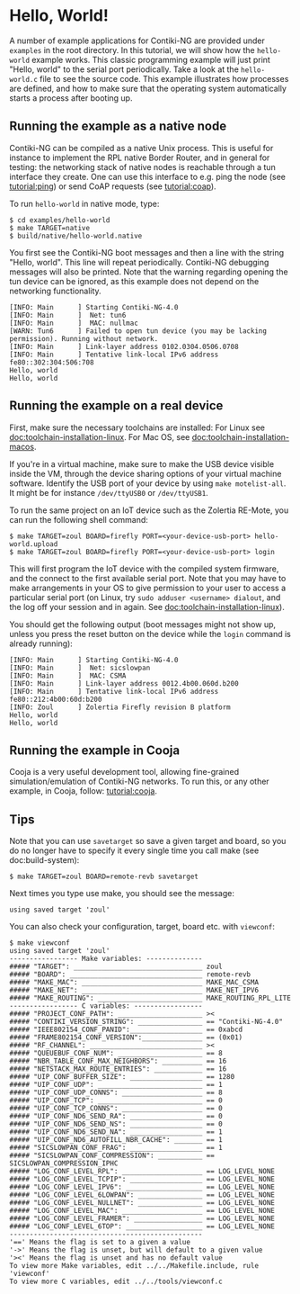 # Hello, World!

A number of example applications for Contiki-NG are provided under `examples` in the root directory. In this tutorial, we will show how the `hello-world` example works. This classic programming example will just print "Hello, world" to the serial port periodically. Take a look at the `hello-world.c` file to see the source code. This example illustrates how processes are defined, and how to make sure that the operating system automatically starts a process after booting up.

## Running the example as a native node

Contiki-NG can be compiled as a native Unix process.
This is useful for instance to implement the RPL native Border Router, and in general for testing: the networking stack of native nodes is reachable through a tun interface they create.
One can use this interface to e.g. ping the node (see [tutorial:ping]) or send CoAP requests (see [tutorial:coap]).

To run `hello-world` in native mode, type:
```shell
$ cd examples/hello-world
$ make TARGET=native
$ build/native/hello-world.native
```

You first see the Contiki-NG boot messages and then a line with the string "Hello, world". This line will repeat periodically. Contiki-NG debugging messages will also be printed. Note that the warning regarding opening the tun device can be ignored, as this example does not depend on the networking functionality.

```
[INFO: Main      ] Starting Contiki-NG-4.0
[INFO: Main      ]  Net: tun6
[INFO: Main      ]  MAC: nullmac
[WARN: Tun6      ] Failed to open tun device (you may be lacking permission). Running without network.
[INFO: Main      ] Link-layer address 0102.0304.0506.0708
[INFO: Main      ] Tentative link-local IPv6 address fe80::302:304:506:708
Hello, world
Hello, world
```

## Running the example on a real device
First, make sure the necessary toolchains are installed: For Linux see [doc:toolchain-installation-linux]. For Mac OS, see [doc:toolchain-installation-macos].

If you're in a virtual machine, make sure to make the USB device visible inside the VM, through the device sharing options of your virtual machine software. Identify the USB port of your device by using `make motelist-all`. It might be for instance `/dev/ttyUSB0` or `/dev/ttyUSB1`.

To run the same project on an IoT device such as the Zolertia RE-Mote, you can run the following shell command:

```shell
$ make TARGET=zoul BOARD=firefly PORT=<your-device-usb-port> hello-world.upload
$ make TARGET=zoul BOARD=firefly PORT=<your-device-usb-port> login
```

This will first program the IoT device with the compiled system firmware, and the connect to the first available serial port. Note that you may have to make arrangements in your OS to give permission to your user to access a particular serial port (on Linux, try `sudo adduser <username> dialout`, and the log off your session and in again. See [doc:toolchain-installation-linux]).

You should get the following output (boot messages might not show up, unless you press the reset button on the device while the `login` command is already running):
```
[INFO: Main      ] Starting Contiki-NG-4.0
[INFO: Main      ]  Net: sicslowpan
[INFO: Main      ]  MAC: CSMA
[INFO: Main      ] Link-layer address 0012.4b00.060d.b200
[INFO: Main      ] Tentative link-local IPv6 address fe80::212:4b00:60d:b200
[INFO: Zoul      ] Zolertia Firefly revision B platform
Hello, world
Hello, world
```

## Running the example in Cooja

Cooja is a very useful development tool, allowing fine-grained simulation/emulation of Contiki-NG networks.
To run this, or any other example, in Cooja, follow: [tutorial:cooja].

## Tips

Note that you can use `savetarget` so save a given target and board, so you do no longer have to specify it every single time you call make (see doc:build-system):
```
$ make TARGET=zoul BOARD=remote-revb savetarget
```

Next times you type use make, you should see the message:
```
using saved target 'zoul'
```

You can also check your configuration, target, board etc. with `viewconf`:
```
$ make viewconf
using saved target 'zoul'
----------------- Make variables: --------------
##### "TARGET": ________________________________ zoul
##### "BOARD": _________________________________ remote-revb
##### "MAKE_MAC": ______________________________ MAKE_MAC_CSMA
##### "MAKE_NET": ______________________________ MAKE_NET_IPV6
##### "MAKE_ROUTING": __________________________ MAKE_ROUTING_RPL_LITE
----------------- C variables: -----------------
##### "PROJECT_CONF_PATH": _____________________ ><
##### "CONTIKI_VERSION_STRING": ________________ == "Contiki-NG-4.0"
##### "IEEE802154_CONF_PANID":__________________ == 0xabcd
##### "FRAME802154_CONF_VERSION":_______________ == (0x01)
##### "RF_CHANNEL": ____________________________ ><
##### "QUEUEBUF_CONF_NUM": _____________________ == 8
##### "NBR_TABLE_CONF_MAX_NEIGHBORS": __________ == 16
##### "NETSTACK_MAX_ROUTE_ENTRIES": ____________ == 16
##### "UIP_CONF_BUFFER_SIZE": __________________ == 1280
##### "UIP_CONF_UDP": __________________________ == 1
##### "UIP_CONF_UDP_CONNS": ____________________ == 8
##### "UIP_CONF_TCP": __________________________ == 0
##### "UIP_CONF_TCP_CONNS": ____________________ == 0
##### "UIP_CONF_ND6_SEND_RA": __________________ == 0
##### "UIP_CONF_ND6_SEND_NS": __________________ == 0
##### "UIP_CONF_ND6_SEND_NA": __________________ == 1
##### "UIP_CONF_ND6_AUTOFILL_NBR_CACHE": _______ == 1
##### "SICSLOWPAN_CONF_FRAG": __________________ == 1
##### "SICSLOWPAN_CONF_COMPRESSION": ___________ == SICSLOWPAN_COMPRESSION_IPHC
##### "LOG_CONF_LEVEL_RPL": ____________________ == LOG_LEVEL_NONE
##### "LOG_CONF_LEVEL_TCPIP": __________________ == LOG_LEVEL_NONE
##### "LOG_CONF_LEVEL_IPV6": ___________________ == LOG_LEVEL_NONE
##### "LOG_CONF_LEVEL_6LOWPAN": ________________ == LOG_LEVEL_NONE
##### "LOG_CONF_LEVEL_NULLNET": ________________ == LOG_LEVEL_NONE
##### "LOG_CONF_LEVEL_MAC": ____________________ == LOG_LEVEL_NONE
##### "LOG_CONF_LEVEL_FRAMER": _________________ == LOG_LEVEL_NONE
##### "LOG_CONF_LEVEL_6TOP": ___________________ == LOG_LEVEL_NONE
------------------------------------------------
'==' Means the flag is set to a given a value
'->' Means the flag is unset, but will default to a given value
'><' Means the flag is unset and has no default value
To view more Make variables, edit ../../Makefile.include, rule 'viewconf'
To view more C variables, edit ../../tools/viewconf.c
```

[doc:toolchain-installation-linux]: /doc/getting-started/Toolchain-installation-on-Linux
[doc:toolchain-installation-macos]: /doc/getting-started/Toolchain-installation-on-macOS
[doc:build-system]: /doc/getting-started/The-Contiki-NG-build-system
[tutorial:cooja]: /doc/tutorials/Running-Contiki-NG-in-Cooja
[tutorial:ping]: /doc/tutorials/IPv6-ping
[tutorial:coap]: /doc/tutorials/CoAP
